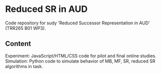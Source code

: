 # Reduced SR in AUD

Code repository for sudy 'Reduced Successor Representation in AUD' (TRR265 B01 WP3).

## Content
Experiment: JavaScript/HTML/CSS code for pilot and final online studies.
Simulation: Python code to simulate behavior of MB, MF, SR, reduced SR algorithms in task.